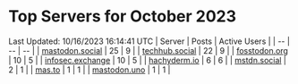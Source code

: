 # Top Servers for October 2023
Last Updated: 10/16/2023 16:14:41 UTC
| Server | Posts | Active Users |
| -- | -- | -- |
| [mastodon.social](https://mastodon.social/tags/PowerShell) | 25 | 9 |
| [techhub.social](https://techhub.social/tags/PowerShell) | 22 | 9 |
| [fosstodon.org](https://fosstodon.org/tags/PowerShell) | 10 | 5 |
| [infosec.exchange](https://infosec.exchange/tags/PowerShell) | 10 | 5 |
| [hachyderm.io](https://hachyderm.io/tags/PowerShell) | 6 | 6 |
| [mstdn.social](https://mstdn.social/tags/PowerShell) | 2 | 1 |
| [mas.to](https://mas.to/tags/PowerShell) | 1 | 1 |
| [mastodon.uno](https://mastodon.uno/tags/PowerShell) | 1 | 1 |

